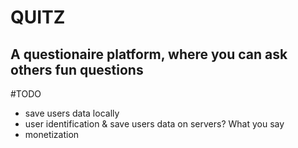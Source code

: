 # QUITZ
## A questionaire platform, where you can ask others fun questions

#TODO
- save users data locally
- user identification & save users data on servers? What you say
- monetization
